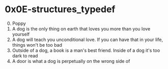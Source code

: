 <h1>0x0E-structures_typedef</h1>

00. Poppy<br>
01. A dog is the only thing on earth that loves you more than you love yourself<br>
02. A dog will teach you unconditional love. If you can have that in your life, things won't be too bad<br>
03. Outside of a dog, a book is a man's best friend. Inside of a dog it's too dark to read<br>
04. A door is what a dog is perpetually on the wrong side of<br>
